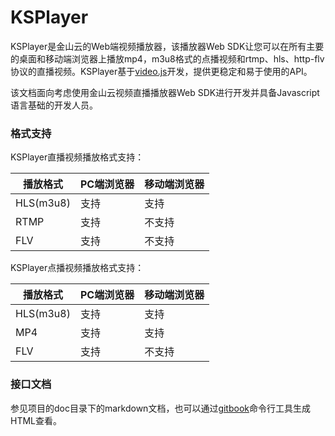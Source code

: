 # KSPlayer

KSPlayer是金山云的Web端视频播放器，该播放器Web SDK让您可以在所有主要的桌面和移动端浏览器上播放mp4，m3u8格式的点播视频和rtmp、hls、http-flv协议的直播视频。KSPlayer基于[video.js](http://videojs.com/)开发，提供更稳定和易于使用的API。

该文档面向考虑使用金山云视频直播播放器Web SDK进行开发并具备Javascript语言基础的开发人员。

### 格式支持

KSPlayer直播视频播放格式支持：

| 播放格式 | PC端浏览器 | 移动端浏览器 |
| --- | --- | --- |
| HLS\(m3u8\) | 支持 | 支持 |
| RTMP | 支持 | 不支持 |
| FLV | 支持 | 不支持 |

KSPlayer点播视频播放格式支持：

| 播放格式 | PC端浏览器 | 移动端浏览器 |
| --- | --- | --- |
| HLS\(m3u8\) | 支持 | 支持 |
| MP4 | 支持 | 支持 |
| FLV | 支持 | 不支持 |


### 接口文档

参见项目的doc目录下的markdown文档，也可以通过[gitbook](https://github.com/GitbookIO/gitbook-cli)命令行工具生成HTML查看。
